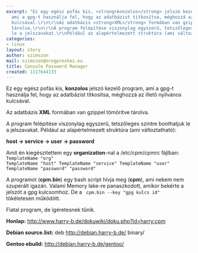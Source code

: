 ```yaml
---
excerpt: "Ez egy egész pofás kis, <strong>konzolos</strong> jelszó kezelő program,
  ami a gpg-t használja fel, hogy az adatbázist titkosítsa, méghozzá az illető nyilvános
  kulcsával.\r\n\r\nAz adatbázis <strong>XML</strong> formában van gzippel tömörítve
  tárolva.\r\n\r\nA program felépítése viszonylag egyszerű, tetszőleges szintre bonthatjuk
  le a jelszavakat.\r\nPéldául az alapértelmezett struktúra (ami változtatható):\r\n"
categories:
- linux
layout: story
author: szimszon
mail: szimszon@oregpreshaz.eu
title: Console Password Manager
created: 1117644133
---
```

Ez egy egész pofás kis, <strong>konzolos</strong> jelszó kezelő program, ami a gpg-t használja fel, hogy az adatbázist titkosítsa, méghozzá az illető nyilvános kulcsával.

Az adatbázis <strong>XML</strong> formában van gzippel tömörítve tárolva.

A program felépítése viszonylag egyszerű, tetszőleges szintre bonthatjuk le a jelszavakat.
Például az alapértelmezett struktúra (ami változtatható):
<!--break-->
<strong>host -> service -> user -> password</strong>

Amit én kiegészítettem egy <strong>organization</strong>-nal a <emph>/etc/cpm/cpmrc</emph> fájlban:
<code>
TemplateName "org"
TemplateName "host"
TemplateName "service"
TemplateName "user"
TemplateName "password" "password"
</code>

A programot (<strong>cpm.bin</strong>) egy bash script hívja meg (<strong>cpm</strong>), ami nekem nem szuperált igazán. Valami <emph>Memory lake</emph>-re panaszkodott, amikor bekérte a jelszót a gpg kulcsomhoz. De a
<code>
cpm.bin --key "gpg kulcs id"
</code>
tökéletesen működött.

Fiatal program, de ígéretesnek tűnik.

<strong>Honlap:</strong> http://www.harry-b.de/dokuwiki/doku.php?id=harry:cpm

<strong>Debian source.list:</strong> deb http://debian.harry-b.de/ binary/

<strong>Gentoo ebuild:</strong> http://debian.harry-b.de/gentoo/
